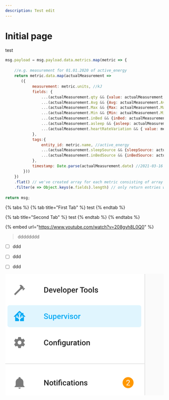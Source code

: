 ```yaml
---
description: Test edit
---
```


# Initial page

test

```javascript
msg.payload = msg.payload.data.metrics.map(metric => {

    //e.g. measurement for 01.01.2020 of active_energy
    return metric.data.map(actualMeasurement =>
       ({
            measurement: metric.units, //kJ
            fields: {
                ...(actualMeasurement.qty && {value: actualMeasurement.qty}), //2500 default
                ...(actualMeasurement.Avg && {Avg: actualMeasurement.Avg}), //Heartrate special
                ...(actualMeasurement.Max && {Max: actualMeasurement.Max}), //Heartrate special
                ...(actualMeasurement.Min && {Min: actualMeasurement.Min}), //Heartrate special
                ...(actualMeasurement.inBed && {inBed: actualMeasurement.inBed}), //Bed special
                ...(actualMeasurement.asleep && {asleep: actualMeasurement.asleep}), //Bed special
                ...(actualMeasurement.heartRateVariation && { value: measurement.heartRateVariation.length }), //irregular heartrate special
            },
            tags:{
                entity_id: metric.name, //active_energy
                ...(actualMeasurement.sleepSource && {sleepSource: actualMeasurement.sleepSource}), //Bed special
                ...(actualMeasurement.inBedSource && {inBedSource: actualMeasurement.inBedSource}) //Bed special
            },
            timestamp: Date.parse(actualMeasurement.date) //2021-03-16 00:00:00 +0100
        }))
    })
    .flat() // we've created array for each metric consisting of array of measurements
    .filter(e => Object.keys(e.fields).length) // only return entries with fields

return msg;
```



{% tabs %}
{% tab title="First Tab" %}
test
{% endtab %}

{% tab title="Second Tab" %}
test
{% endtab %}
{% endtabs %}

{% embed url="https://www.youtube.com/watch?v=208gyh8L0Q0" %}

> dddddddd



* [ ] ddd
* [ ] ddd
* [ ] ddd



![test](.gitbook/assets/supervisor.png)


